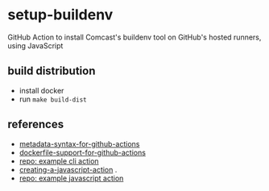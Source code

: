 # setup-buildenv
GitHub Action to install Comcast's buildenv tool on GitHub's hosted runners, using JavaScript 

## build distribution
- install docker  
- run `make build-dist`  


## references
- [metadata-syntax-for-github-actions](https://docs.github.com/en/actions/creating-actions/metadata-syntax-for-github-actions)  
- [dockerfile-support-for-github-actions](https://docs.github.com/en/actions/creating-actions/dockerfile-support-for-github-actions)  
- [repo: example cli action](https://github.com/github-developer/example-setup-gh)  
- [creating-a-javascript-action](https://docs.github.com/en/actions/creating-actions/creating-a-javascript-action) . 
- [repo: example javascript action](https://github.com/actions/javascript-action)  